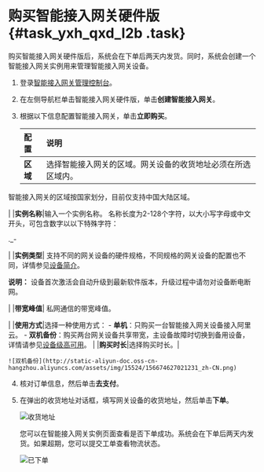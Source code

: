 # 购买智能接入网关硬件版 {#task_yxh_qxd_l2b .task}

购买智能接入网关硬件版后，系统会在下单后两天内发货。同时，系统会创建一个智能接入网关实例用来管理智能接入网关设备。

1.  登录[智能接入网关管理控制台](https://smartag.console.aliyun.com)。
2.  在左侧导航栏单击智能接入网关硬件版，单击**创建智能接入网关**。
3.  根据以下信息配置智能接入网关，单击**立即购买**。 

    |配置|说明|
    |:-|:-|
    |**区域**| 选择智能接入网关的区域。网关设备的收货地址必须在所选区域内。

 智能接入网关的区域按国家划分，目前仅支持中国大陆区域。

 |
    |**实例名称**|输入一个实例名称。 名称长度为2-128个字符，以大小写字母或中文开头，可包含数字以以下特殊字符：

 .\_-

 |
    |**实例类型**| 支持不同的网关设备的硬件规格，不同规格的网关设备的配置也不同，详情参见[设备简介](../../../../intl.zh-CN/产品简介/智能接入网关硬件版设备/设备简介.md#)。

 **说明：** 设备首次激活会自动升级到最新软件版本，升级过程中请勿对设备断电断网。

 |
    |**带宽峰值**| 私网通信的带宽峰值。

 |
    |**使用方式**|选择一种使用方式：     -   **单机**：只购买一台智能接入网关设备接入阿里云。
    -   **双机备份**：购买两台网关设备共享带宽，主设备故障时切换到备用设备，详情请参见[设备级高可用](../../../../intl.zh-CN/智能接入网关硬件版/高可用配置/设备级高可用.md#)。
 |
    |**购买时长**|选择购买时长。|

    ![双机备份](http://static-aliyun-doc.oss-cn-hangzhou.aliyuncs.com/assets/img/15524/156674627021231_zh-CN.png)

4.  核对订单信息，然后单击**去支付**。
5.  在弹出的收货地址对话框，填写网关设备的收货地址，然后单击**下单**。 

    ![收货地址](http://static-aliyun-doc.oss-cn-hangzhou.aliyuncs.com/assets/img/15524/156674627021238_zh-CN.png)

    您可以在智能接入网关实例页面查看是否下单成功。系统会在下单后两天内发货。如果超期，您可以提交工单查看物流状态。

    ![已下单](http://static-aliyun-doc.oss-cn-hangzhou.aliyuncs.com/assets/img/15524/156674627021239_zh-CN.png)


